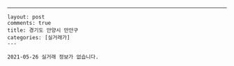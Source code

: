 ---
    layout: post
    comments: true
    title: 경기도 안양시 만안구
    categories: [실거래가]
    ---

    2021-05-26 실거래 정보가 없습니다.

    